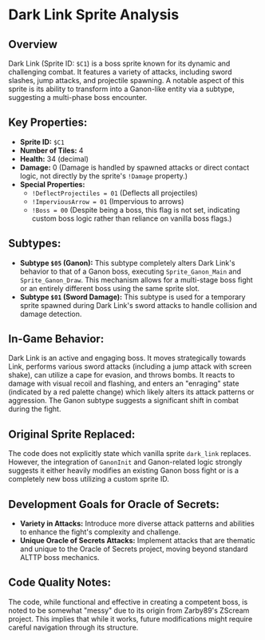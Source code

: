 # Dark Link Sprite Analysis

## Overview
Dark Link (Sprite ID: `$C1`) is a boss sprite known for its dynamic and challenging combat. It features a variety of attacks, including sword slashes, jump attacks, and projectile spawning. A notable aspect of this sprite is its ability to transform into a Ganon-like entity via a subtype, suggesting a multi-phase boss encounter.

## Key Properties:
*   **Sprite ID:** `$C1`
*   **Number of Tiles:** 4
*   **Health:** 34 (decimal)
*   **Damage:** 0 (Damage is handled by spawned attacks or direct contact logic, not directly by the sprite's `!Damage` property.)
*   **Special Properties:**
    *   `!DeflectProjectiles = 01` (Deflects all projectiles)
    *   `!ImperviousArrow = 01` (Impervious to arrows)
    *   `!Boss = 00` (Despite being a boss, this flag is not set, indicating custom boss logic rather than reliance on vanilla boss flags.)

## Subtypes:
*   **Subtype `$05` (Ganon):** This subtype completely alters Dark Link's behavior to that of a Ganon boss, executing `Sprite_Ganon_Main` and `Sprite_Ganon_Draw`. This mechanism allows for a multi-stage boss fight or an entirely different boss using the same sprite slot.
*   **Subtype `$01` (Sword Damage):** This subtype is used for a temporary sprite spawned during Dark Link's sword attacks to handle collision and damage detection.

## In-Game Behavior:
Dark Link is an active and engaging boss. It moves strategically towards Link, performs various sword attacks (including a jump attack with screen shake), can utilize a cape for evasion, and throws bombs. It reacts to damage with visual recoil and flashing, and enters an "enraging" state (indicated by a red palette change) which likely alters its attack patterns or aggression. The Ganon subtype suggests a significant shift in combat during the fight.

## Original Sprite Replaced:
The code does not explicitly state which vanilla sprite `dark_link` replaces. However, the integration of `GanonInit` and Ganon-related logic strongly suggests it either heavily modifies an existing Ganon boss fight or is a completely new boss utilizing a custom sprite ID.

## Development Goals for Oracle of Secrets:
*   **Variety in Attacks:** Introduce more diverse attack patterns and abilities to enhance the fight's complexity and challenge.
*   **Unique Oracle of Secrets Attacks:** Implement attacks that are thematic and unique to the Oracle of Secrets project, moving beyond standard ALTTP boss mechanics.

## Code Quality Notes:
The code, while functional and effective in creating a competent boss, is noted to be somewhat "messy" due to its origin from Zarby89's ZScream project. This implies that while it works, future modifications might require careful navigation through its structure.
